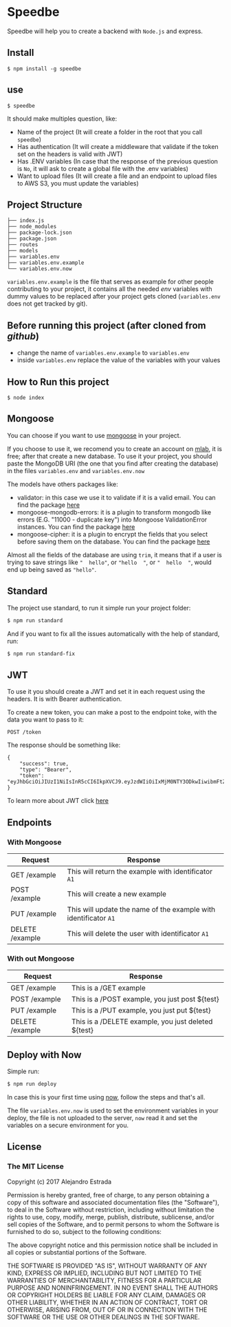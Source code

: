 # Speedbe

Speedbe will help you to create a backend with `Node.js` and express.

## Install
```shell
$ npm install -g speedbe
```
## use
```shell
$ speedbe
```
It should make multiples question, like:
  + Name of the project (It will create a folder in the root that you call `speedbe`)
  + Has authentication (It will create a middleware that validate if the token set on the headers is valid with JWT)
  + Has .ENV variables (In case that the response of the previous question is `No`, it will ask to create a global file with the .env variables)
  + Want to upload files (It will create a file and an endpoint to upload files to AWS S3, you must update the variables)

## Project Structure
```shell
├── index.js
├── node_modules
├── package-lock.json
├── package.json
├── routes
├── models
├── variables.env
├── variables.env.example
└── variables.env.now
```
`variables.env.example` is the file that serves as example for other people contributing to your project, it contains all the needed *env* variables with dummy values to be replaced after your project gets cloned (`variables.env` does not get tracked by git).

## Before running this project (after cloned from *github*)
* change the name of `variables.env.example` to `variables.env`
* inside `variables.env` replace the value of the variables with your values

## How to Run this project
```shell
$ node index
```

## Mongoose
You can choose if you want to use [mongoose](http://mongoosejs.com/) in your project.

If you choose to use it, we recomend you to create an account on [mlab](https://mlab.com/), it is free; after that create a new database. To use it your project, you should paste the MongoDB URI (the one that you find after creating the database) in the files `variables.env` and `variables.env.now`

The models have others packages like:
+ validator: in this case we use it to validate if it is a valid email. You can find the package [here](https://www.npmjs.com/package/validator)
+ mongoose-mongodb-errors: it is a plugin to transform mongodb like errors (E.G. "11000 - duplicate key") into Mongoose ValidationError instances. You can find the package [here](https://www.npmjs.com/package/mongoose-mongodb-errors)
+ mongoose-cipher: it is a plugin to encrypt the fields that you select before saving them on the database. You can find the package [here](https://www.npmjs.com/package/mongoose-cipher)

Almost all the fields of the database are using `trim`, it means that if a user is trying to save strings like `"  hello"`, or `"hello  "`, or `"  hello  "`, would end up being saved as `"hello"`.

## Standard
The project use standard, to run it simple run your project folder:
```bash
$ npm run standard
```
And if you want to fix all the issues automatically with the help of standard, run:
```bash
$ npm run standard-fix
```

## JWT
To use it you should create a JWT and set it in each request using the headers. It is with Bearer authentication.

To create a new token, you can make a post to the endpoint toke, with the data you want to pass to it:
```
POST /token
```
The response should be something like:
```
{
    "success": true,
    "type": "Bearer",
    "token": "eyJhbGciOiJIUzI1NiIsInR5cCI6IkpXVCJ9.eyJzdWIiOiIxMjM0NTY3ODkwIiwibmFtZSI6IkpvaG4gRG9lIiwiYWRtaW4iOnRydWV9.TJVA95OrM7E2cBab30RMHrHDcEfxjoYZgeFONFh7HgQ"
}
```
To learn more about JWT click [here](https://jwt.io/)

## Endpoints
### With Mongoose
Request      | Response 
-------------|----------------------------
GET /example | This will return the example with identificator `A1`
POST /example| This will create a new example
PUT /example | This will update the name of the example with identificator `A1`
DELETE /example | This will delete the user with identificator `A1`

### With out Mongoose
Request      | Response 
-------------|----------------------------
GET /example | This is a /GET example
POST /example| This is a /POST example, you just post ${test}
PUT /example | This is a /PUT example, you just put ${test}
DELETE /example | This is a /DELETE example, you just deleted ${test}
## Deploy with Now
Simple run:
```bash
$ npm run deploy
```
In case this is your first time using [now](https://zeit.co/now), follow the steps and that's all.

The file `variables.env.now` is used to set the environment variables in your deploy, the file is not uploaded to the server, `now` read it and set the variables on a secure environment for you.
## License
### The MIT License

Copyright (c) 2017 Alejandro Estrada

Permission is hereby granted, free of charge, to any person obtaining a copy
of this software and associated documentation files (the "Software"), to deal
in the Software without restriction, including without limitation the rights
to use, copy, modify, merge, publish, distribute, sublicense, and/or sell
copies of the Software, and to permit persons to whom the Software is
furnished to do so, subject to the following conditions:

The above copyright notice and this permission notice shall be included in
all copies or substantial portions of the Software.

THE SOFTWARE IS PROVIDED "AS IS", WITHOUT WARRANTY OF ANY KIND, EXPRESS OR
IMPLIED, INCLUDING BUT NOT LIMITED TO THE WARRANTIES OF MERCHANTABILITY,
FITNESS FOR A PARTICULAR PURPOSE AND NONINFRINGEMENT. IN NO EVENT SHALL THE
AUTHORS OR COPYRIGHT HOLDERS BE LIABLE FOR ANY CLAIM, DAMAGES OR OTHER
LIABILITY, WHETHER IN AN ACTION OF CONTRACT, TORT OR OTHERWISE, ARISING FROM,
OUT OF OR IN CONNECTION WITH THE SOFTWARE OR THE USE OR OTHER DEALINGS IN
THE SOFTWARE.